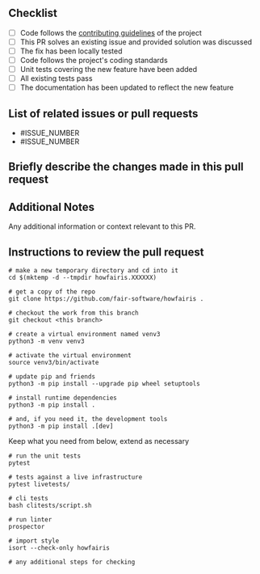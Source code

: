## Checklist

- [ ] Code follows the [contributing guidelines](CONTRIBUTING.rst) of the project
- [ ] This PR solves an existing issue and provided solution was discussed
- [ ] The fix has been locally tested
- [ ] Code follows the project's coding standards
- [ ] Unit tests covering the new feature have been added
- [ ] All existing tests pass
- [ ] The documentation has been updated to reflect the new feature

## List of related issues or pull requests

- #ISSUE_NUMBER
- #ISSUE_NUMBER

## Briefly describe the changes made in this pull request


## Additional Notes

Any additional information or context relevant to this PR.


## Instructions to review the pull request

```shell
# make a new temporary directory and cd into it
cd $(mktemp -d --tmpdir howfairis.XXXXXX)

# get a copy of the repo
git clone https://github.com/fair-software/howfairis .

# checkout the work from this branch 
git checkout <this branch>

# create a virtual environment named venv3
python3 -m venv venv3

# activate the virtual environment
source venv3/bin/activate

# update pip and friends
python3 -m pip install --upgrade pip wheel setuptools

# install runtime dependencies
python3 -m pip install .

# and, if you need it, the development tools
python3 -m pip install .[dev]
```

Keep what you need from below, extend as necessary

```shell
# run the unit tests
pytest

# tests against a live infrastructure
pytest livetests/

# cli tests
bash clitests/script.sh

# run linter
prospector

# import style
isort --check-only howfairis

# any additional steps for checking
```

